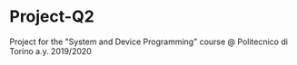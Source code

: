 # Project-Q2
Project for the "System and Device Programming" course @ Politecnico di Torino a.y. 2019/2020
